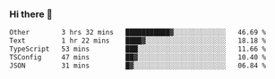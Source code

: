 ### Hi there 👋

<!--
**WShiBin/WShiBin** is a ✨ _special_ ✨ repository because its `README.md` (this file) appears on your GitHub profile.

Here are some ideas to get you started:

- 🔭 I’m currently working on ...
- 🌱 I’m currently learning ...
- 👯 I’m looking to collaborate on ...
- 🤔 I’m looking for help with ...
- 💬 Ask me about ...
- 📫 How to reach me: ...
- 😄 Pronouns: ...
- ⚡ Fun fact: ...
-->

<!--START_SECTION:waka-->

```txt
Other        3 hrs 32 mins   ███████████▓░░░░░░░░░░░░░   46.69 %
Text         1 hr 22 mins    ████▓░░░░░░░░░░░░░░░░░░░░   18.18 %
TypeScript   53 mins         ███░░░░░░░░░░░░░░░░░░░░░░   11.66 %
TSConfig     47 mins         ██▓░░░░░░░░░░░░░░░░░░░░░░   10.40 %
JSON         31 mins         █▓░░░░░░░░░░░░░░░░░░░░░░░   06.84 %
```

<!--END_SECTION:waka-->
